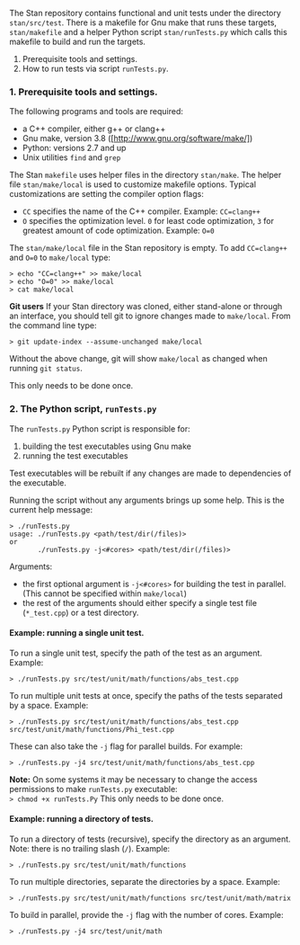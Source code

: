 The Stan repository contains functional and unit tests under the directory `stan/src/test`.  There is a makefile for Gnu make that runs these targets, `stan/makefile` and a helper Python script `stan/runTests.py` which calls this makefile to build and run the targets.

1. Prerequisite tools and settings.
2. How to run tests via script `runTests.py`.

### 1. Prerequisite tools and settings.

The following programs and tools are required:
 - a C++ compiler, either g++ or clang++
 - Gnu make, version 3.8 ([http://www.gnu.org/software/make/])
 - Python:  versions 2.7 and up
 - Unix utilities `find` and `grep`

The Stan `makefile` uses helper files in the directory `stan/make`.   The helper file `stan/make/local` is used to customize makefile options.  Typical customizations are setting the compiler option flags:
  - `CC` specifies the name of the C++ compiler. Example: `CC=clang++`
  - `O` specifies the optimization level. `0` for least code optimization, `3` for greatest amount of code optimization. Example: `O=0`

The `stan/make/local` file in the Stan repository is empty. To add `CC=clang++` and `O=0` to `make/local` type:
```
> echo "CC=clang++" >> make/local
> echo "O=0" >> make/local
> cat make/local
```
**Git users** If your Stan directory was cloned, either stand-alone or through an interface, you should tell git to ignore changes made to `make/local`. From the command line type:
```
> git update-index --assume-unchanged make/local
```
Without the above change, git will show `make/local` as changed when running `git status`.

This only needs to be done once.


### 2. The Python script, `runTests.py`

The `runTests.py` Python script is responsible for:
 1. building the test executables using Gnu make
 2. running the test executables

Test executables will be rebuilt if any changes are made to dependencies of the executable.

Running the script without any arguments brings up some help. This is the current help message:
```
> ./runTests.py
usage: ./runTests.py <path/test/dir(/files)>
or
       ./runTests.py -j<#cores> <path/test/dir(/files)>
```

Arguments:
- the first optional argument is `-j<#cores>` for building the test in parallel. (This cannot be specified within `make/local`)
- the rest of the arguments should either specify a single test file (`*_test.cpp`) or a test directory. 

#### Example: running a single unit test.

To run a single unit test, specify the path of the test as an argument. Example:
```
> ./runTests.py src/test/unit/math/functions/abs_test.cpp
```

To run multiple unit tests at once, specify the paths of the tests separated by a space. Example:
```
> ./runTests.py src/test/unit/math/functions/abs_test.cpp src/test/unit/math/functions/Phi_test.cpp 
```

These can also take the `-j` flag for parallel builds. For example:
```
> ./runTests.py -j4 src/test/unit/math/functions/abs_test.cpp
```

**Note:** On some systems it may be necessary to change the access permissions to make `runTests.py` executable:   
   `> chmod +x runTests.Py`
This only needs to be done once.

#### Example: running a directory of tests.

To run a directory of tests (recursive), specify the directory as an argument. Note: there is no trailing slash (`/`). Example:
```
> ./runTests.py src/test/unit/math/functions
```

To run multiple directories, separate the directories by a space. Example:
```
> ./runTests.py src/test/unit/math/functions src/test/unit/math/matrix
```

To build in parallel, provide the `-j` flag with the number of cores. Example:
```
> ./runTests.py -j4 src/test/unit/math
```
